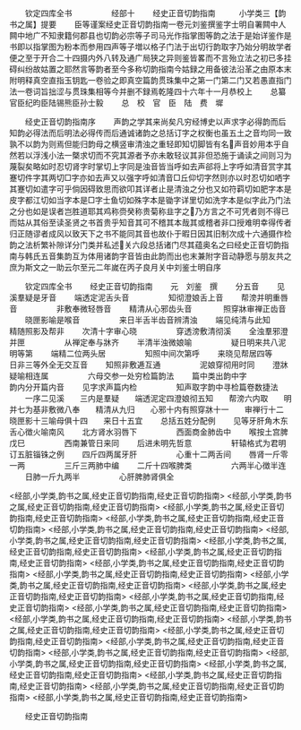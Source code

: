 　　钦定四库全书　　　　　经部十
　　经史正音切韵指南　　　小学类三【韵书之属】提要
　　臣等谨案经史正音切韵指南一卷元刘鉴撰鉴字士明自署闗中人闗中地广不知隶籍何郡县也切韵必宗等子司马光作指掌图等韵之法于是始详鉴作是书即以指掌图为粉本而参用四声等子増以格子门法于出切行韵取字乃始分明故学者便之至于开合二十四摄内外八转及通广局狭之异则鉴皆畧而不言殆立法之初已多挂碍纠纷故姑置之耶然言等韵者至今多称切韵指南今姑録之用备彼法沿革之由原本末附明释真空直指玉钥匙一卷验之即真空篇韵贯珠集中之第一门第二门又若愚直指门法一卷词旨拙涩与贯珠集相等今并删不録焉乾隆四十六年十一月恭校上
　　总纂官臣纪昀臣陆锡熊臣孙士毅
　　总　校　官　臣　陆　费　墀













　　经史正音切韵指南序
　　声韵之学其来尚矣凡穷经博史以声求字必得韵而后知韵必得法而后明法必得传而后通诚诸韵之总括订字之权衡也虽五土之音均同一致孰不以韵为则焉但能归韵母之横竖审清浊之重轻即知切脚皆有名声音妙用本乎自然若以浮浅小法一槩求切而不究其源者予亦未敢轻议其非但恐施于诵读之间则习为蔑裂矣略如时忍切肾字时掌切上字同是浊音皆当呼如去声郤将上字呼如清音赏字其蹇切件字其两切□字亦如去声又以强字呼如清音□丘仰切字然则亦以时忍切如哂字其蹇切如遣字可乎倘因碍致思而欲叩其详者止是清浊之分也又如符羁切如肥字本是皮字都江切如当字本是□字士鱼切如殊字本是锄字详里切如洗字本是似字此乃门法之分也如是误者岂胜道耶其鸡称赍癸称贵菊称韭字之乃方言之不可凭者则不得已而姑从其俗至读圣贤之书首贵乎知音其可不稽其本哉其或稽者非口授难明幸得传者归正随谬者成风以致天下之书不能同其音也故仆于暇日因其旧制次成十六通摄作检韵之法析繁补隙详分门类并私述关六段总括诸门尽其蕴奥名之曰经史正音切韵指南与韩氏五音集韵互为体用诸韵字音皆由此韵而出也末兼附字音动静愿与朋友共之庶为斯文之一助云尔至元二年嵗在丙子良月关中刘鉴士明自序








　　钦定四库全书
　　经史正音切韵指南
　　元　刘鉴　撰
　　分五音
　　见溪羣疑是牙音
　　端透定泥舌头音　　　　　知彻澄娘舌上音
　　帮滂并明重唇音　　　　　非敷奉微轻唇音
　　精清从心邪齿头音　　　　照穿牀审禅正齿音
　　晓匣影喻是喉音　　　　　来日半舌半齿音辨清浊
　　端见纯清与此知　　　　　精随照影及帮非
　　次清十字审心晓　　　　　穿透滂敷清彻溪
　　全浊羣邪澄并匣　　　　　从禅定奉与牀齐
　　半清半浊微娘喻　　　　　疑日明来共八泥明等第
　　端精二位两头居　　　　　知照中间次第呼
　　来晓见帮居四等　　　　　日非三等外全无交互音
　　知照非敷逓互通　　　　　泥娘穿彻用时同
　　澄牀疑喻相连属　　　　　六母交参一处穷检篇韵法
　　篇中类出韵中字　　　　　韵内分开篇内音
　　见字求声篇内检　　　　　知声取字韵中寻检篇卷数捷法
　　一序二见溪　　三内是羣疑　　端透泥定四澄娘彻五知　　帮滂六内取　　明并七为基非敷微八奉　　精清从九归　　心邪十内有照穿牀十一　　审禅行十二　　晓匣影十三喻母俱十四　　来日十五宜
　　总括五姓分配例
　　见等牙肝角木东　　　　　舌心徴火喻南风
　　北方肾水羽唇下　　　　　西面商金肺齿中
　　喉按土宫脾戊巳　　　　　西南兼管日来同
　　后进未明先哲意　　　　　轩辕格式为君明订五脏锱铢之例
　　四斤四两属牙肝　　　　　心重十二两舌间
　　唇肾一斤零一两　　　　　三斤三两肺中编
　　二斤十四喉脾类　　　　　六两半心徴半连
　　日肺一斤九两半　　　　　心肝脾肺肾俱全









<经部,小学类,韵书之属,经史正音切韵指南,经史正音切韵指南>
<经部,小学类,韵书之属,经史正音切韵指南,经史正音切韵指南>
<经部,小学类,韵书之属,经史正音切韵指南,经史正音切韵指南>
<经部,小学类,韵书之属,经史正音切韵指南,经史正音切韵指南>
<经部,小学类,韵书之属,经史正音切韵指南,经史正音切韵指南>
<经部,小学类,韵书之属,经史正音切韵指南,经史正音切韵指南>
<经部,小学类,韵书之属,经史正音切韵指南,经史正音切韵指南>
<经部,小学类,韵书之属,经史正音切韵指南,经史正音切韵指南>
<经部,小学类,韵书之属,经史正音切韵指南,经史正音切韵指南>
<经部,小学类,韵书之属,经史正音切韵指南,经史正音切韵指南>
<经部,小学类,韵书之属,经史正音切韵指南,经史正音切韵指南>
<经部,小学类,韵书之属,经史正音切韵指南,经史正音切韵指南>
<经部,小学类,韵书之属,经史正音切韵指南,经史正音切韵指南>
<经部,小学类,韵书之属,经史正音切韵指南,经史正音切韵指南>
<经部,小学类,韵书之属,经史正音切韵指南,经史正音切韵指南>
<经部,小学类,韵书之属,经史正音切韵指南,经史正音切韵指南>
<经部,小学类,韵书之属,经史正音切韵指南,经史正音切韵指南>
<经部,小学类,韵书之属,经史正音切韵指南,经史正音切韵指南>
<经部,小学类,韵书之属,经史正音切韵指南,经史正音切韵指南>
<经部,小学类,韵书之属,经史正音切韵指南,经史正音切韵指南>
<经部,小学类,韵书之属,经史正音切韵指南,经史正音切韵指南>
<经部,小学类,韵书之属,经史正音切韵指南,经史正音切韵指南>
<经部,小学类,韵书之属,经史正音切韵指南,经史正音切韵指南>
<经部,小学类,韵书之属,经史正音切韵指南,经史正音切韵指南>















　　经史正音切韵指南
